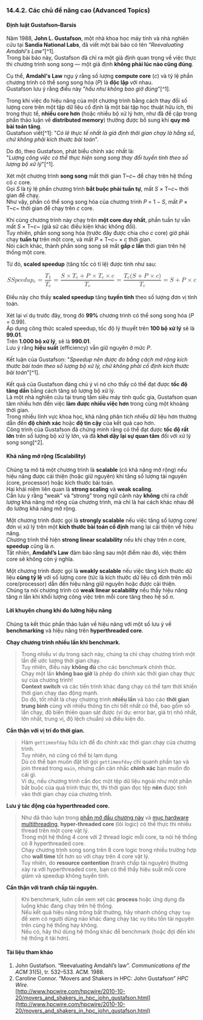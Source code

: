 ### 14.4.2. Các chủ đề nâng cao (Advanced Topics)

#### Định luật Gustafson–Barsis

Năm 1988, **John L. Gustafson**, một nhà khoa học máy tính và nhà nghiên cứu tại **Sandia National Labs**, đã viết một bài báo có tên *"Reevaluating Amdahl's Law"*[^1].  
Trong bài báo này, Gustafson đã chỉ ra một giả định quan trọng về việc thực thi chương trình song song — một giả định **không phải lúc nào cũng đúng**.

Cụ thể, **Amdahl's Law** ngụ ý rằng số lượng **compute core** (*c*) và tỷ lệ phần chương trình có thể song song hóa (*P*) là **độc lập** với nhau.  
Gustafson lưu ý rằng điều này "*hầu như không bao giờ đúng*"[^1].  

Trong khi việc đo hiệu năng của một chương trình bằng cách thay đổi số lượng core trên một tập dữ liệu cố định là một bài tập học thuật hữu ích, thì trong thực tế, **nhiều core hơn** (hoặc nhiều bộ xử lý hơn, như đã đề cập trong phần thảo luận về **distributed memory**) thường được bổ sung khi **quy mô bài toán tăng**.  
Gustafson viết[^1]: "*Có lẽ thực tế nhất là giả định thời gian chạy là hằng số, chứ không phải kích thước bài toán*".

Do đó, theo Gustafson, phát biểu chính xác nhất là:  
"*Lượng công việc có thể thực hiện song song thay đổi tuyến tính theo số lượng bộ xử lý*"[^1].

Xét một chương trình **song song** mất thời gian T~*c*~ để chạy trên hệ thống có *c* core.  
Gọi *S* là tỷ lệ phần chương trình **bắt buộc phải tuần tự**, mất *S* × T~*c*~ thời gian để chạy.  
Như vậy, phần có thể song song hóa của chương trình *P* = 1 − *S*, mất *P* × T~*c*~ thời gian để chạy trên *c* core.

Khi cùng chương trình này chạy trên **một core duy nhất**, phần tuần tự vẫn mất *S* × T~*c*~ (giả sử các điều kiện khác không đổi).  
Tuy nhiên, phần song song hóa (trước đây được chia cho *c* core) giờ phải chạy **tuần tự** trên một core, và mất *P* × T~*c*~ × *c* thời gian.  
Nói cách khác, thành phần song song sẽ mất **gấp *c* lần** thời gian trên hệ thống một core.  

Từ đó, **scaled speedup** (tăng tốc có tỉ lệ) được tính như sau:

![sspeedup](_images/sspeedup.png)

Điều này cho thấy **scaled speedup** tăng **tuyến tính** theo số lượng đơn vị tính toán.

Xét lại ví dụ trước đây, trong đó **99%** chương trình có thể song song hóa (*P* = 0.99).  
Áp dụng công thức scaled speedup, tốc độ lý thuyết trên **100 bộ xử lý** sẽ là **99.01**.  
Trên **1.000 bộ xử lý**, sẽ là **990.01**.  
Lưu ý rằng **hiệu suất** (efficiency) vẫn giữ nguyên ở mức *P*.

Kết luận của Gustafson: "*Speedup nên được đo bằng cách mở rộng kích thước bài toán theo số lượng bộ xử lý, chứ không phải cố định kích thước bài toán*"[^1].  

Kết quả của Gustafson đáng chú ý vì nó cho thấy có thể đạt được **tốc độ tăng dần** bằng cách tăng số lượng bộ xử lý.  
Là một nhà nghiên cứu tại trung tâm siêu máy tính quốc gia, Gustafson quan tâm nhiều hơn đến việc **làm được nhiều việc hơn** trong cùng một khoảng thời gian.  
Trong nhiều lĩnh vực khoa học, khả năng phân tích nhiều dữ liệu hơn thường dẫn đến **độ chính xác** hoặc **độ tin cậy** của kết quả cao hơn.  
Công trình của Gustafson đã chứng minh rằng có thể đạt được **tốc độ rất lớn** trên số lượng bộ xử lý lớn, và đã **khơi dậy lại sự quan tâm** đối với xử lý song song[^2].

#### Khả năng mở rộng (Scalability)

Chúng ta mô tả một chương trình là **scalable** (có khả năng mở rộng) nếu hiệu năng được cải thiện (hoặc giữ nguyên) khi tăng số lượng tài nguyên (core, processor) hoặc kích thước bài toán.  
Hai khái niệm liên quan là **strong scaling** và **weak scaling**.  
Cần lưu ý rằng “weak” và “strong” trong ngữ cảnh này **không** chỉ ra *chất lượng* khả năng mở rộng của chương trình, mà chỉ là hai cách khác nhau để đo lường khả năng mở rộng.

Một chương trình được gọi là **strongly scalable** nếu việc tăng số lượng core/đơn vị xử lý trên một **kích thước bài toán cố định** mang lại cải thiện về hiệu năng.  
Chương trình thể hiện **strong linear scalability** nếu khi chạy trên *n* core, **speedup** cũng là *n*.  
Tất nhiên, **Amdahl’s Law** đảm bảo rằng sau một điểm nào đó, việc thêm core sẽ không còn ý nghĩa.

Một chương trình được gọi là **weakly scalable** nếu việc tăng kích thước dữ liệu **cùng tỷ lệ** với số lượng core (tức là kích thước dữ liệu cố định trên mỗi core/processor) dẫn đến hiệu năng giữ nguyên hoặc được cải thiện.  
Chúng ta nói chương trình có **weak linear scalability** nếu thấy hiệu năng tăng *n* lần khi khối lượng công việc trên mỗi core tăng theo hệ số *n*.

#### Lời khuyên chung khi đo lường hiệu năng

Chúng ta kết thúc phần thảo luận về hiệu năng với một số lưu ý về **benchmarking** và hiệu năng trên **hyperthreaded core**.

**Chạy chương trình nhiều lần khi benchmark.**

> Trong nhiều ví dụ trong sách này, chúng ta chỉ chạy chương trình một lần để ước lượng thời gian chạy.  
> Tuy nhiên, điều này **không đủ** cho các benchmark chính thức.  
> Chạy một lần **không bao giờ** là phép đo chính xác thời gian chạy thực sự của chương trình!  
> **Context switch** và các tiến trình khác đang chạy có thể tạm thời khiến thời gian chạy dao động mạnh.  
> Do đó, tốt nhất là chạy chương trình **nhiều lần** và báo cáo **thời gian trung bình** cùng với nhiều thông tin chi tiết nhất có thể, bao gồm số lần chạy, độ biến thiên quan sát được (ví dụ: error bar, giá trị nhỏ nhất, lớn nhất, trung vị, độ lệch chuẩn) và điều kiện đo.

**Cẩn thận với vị trí đo thời gian.**

> Hàm `gettimeofday` hữu ích để đo chính xác thời gian chạy của chương trình.  
> Tuy nhiên, nó cũng có thể bị lạm dụng.  
> Dù có thể bạn muốn đặt lời gọi `gettimeofday` chỉ quanh phần tạo và join thread trong `main`, nhưng cần cân nhắc **chính xác** bạn muốn đo cái gì.  
> Ví dụ, nếu chương trình cần đọc một tệp dữ liệu ngoài như một phần bắt buộc của quá trình thực thi, thì thời gian đọc tệp **nên** được tính vào thời gian chạy của chương trình.

**Lưu ý tác động của hyperthreaded core.**

> Như đã thảo luận trong [phần mở đầu chương này](index.html#_taking_a_closer_look_how_many_cores) và [mục hardware multithreading](../C5-Arch/modern.html#_multicore_and_hardware_multithreading), **hyper-threaded core** (lõi logic) có thể thực thi nhiều thread trên một core vật lý.  
> Trong một hệ thống 4 core với 2 thread logic mỗi core, ta nói hệ thống có 8 hyperthreaded core.  
> Chạy chương trình song song trên 8 core logic trong nhiều trường hợp cho **wall time** tốt hơn so với chạy trên 4 core vật lý.  
> Tuy nhiên, do **resource contention** (tranh chấp tài nguyên) thường xảy ra với hyperthreaded core, bạn có thể thấy hiệu suất mỗi core giảm và speedup không tuyến tính.

**Cẩn thận với tranh chấp tài nguyên.**

> Khi benchmark, luôn cần xem xét các **process** hoặc ứng dụng đa luồng khác đang chạy trên hệ thống.  
> Nếu kết quả hiệu năng trông bất thường, hãy nhanh chóng chạy `top` để xem có người dùng nào khác đang chạy tác vụ tiêu tốn tài nguyên trên cùng hệ thống hay không.  
> Nếu có, hãy thử dùng hệ thống khác để benchmark (hoặc đợi đến khi hệ thống ít tải hơn).

#### Tài liệu tham khảo

1. John Gustafson. “Reevaluating Amdahl’s law”. *Communications of the ACM* 31(5), tr. 532–533. ACM. 1988.  
2. Caroline Connor. “Movers and Shakers in HPC: John Gustafson” *HPC Wire*.  
   [http://www.hpcwire.com/hpcwire/2010-10-20/movers_and_shakers_in_hpc_john_gustafson.html](http://www.hpcwire.com/hpcwire/2010-10-20/movers_and_shakers_in_hpc_john_gustafson.html)